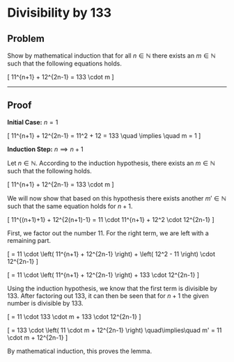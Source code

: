 # Divisibility by 133

## Problem
Show by mathematical induction that for all $n \in \mathbb{N}$ there exists an $m \in \mathbb{N}$ such that the following equations holds.

\[
    11^{n+1} + 12^{2n-1} = 133 \cdot m
\]

---

## Proof

**Initial Case:** $n=1$

\[
    11^{n+1} + 12^{2n-1} = 11^2 + 12 = 133
    \quad \implies \quad
    m = 1
\]

**Induction Step:** $n\implies n+1$

Let $n\in\mathbb{N}$.
According to the induction hypothesis, there exists an $m\in\mathbb{N}$ such that the following holds.

\[
    11^{n+1} + 12^{2n-1} = 133 \cdot m
\]

We will now show that based on this hypothesis there exists another $m' \in \mathbb{N}$ such that the same equation holds for $n+1$.

\[
    11^{(n+1)+1} + 12^{2(n+1)-1} = 11 \cdot 11^{n+1} + 12^2 \cdot 12^{2n-1}
\]

First, we factor out the number $11$.
For the right term, we are left with a remaining part.

\[
    = 11 \cdot \left( 11^{n+1} + 12^{2n-1} \right) 
    + \left( 12^2 - 11 \right) \cdot 12^{2n-1}
\]

<!-- The factor of the remaining part can directly be computed. -->

\[
    = 11 \cdot \left( 11^{n+1} + 12^{2n-1} \right) 
    + 133 \cdot 12^{2n-1}
\]

Using the induction hypothesis, we know that the first term is divisible by $133$.
After factoring out $133$, it can then be seen that for $n+1$ the given number is divisible by $133$.

\[
    = 11 \cdot 133 \cdot m + 133 \cdot 12^{2n-1}
\]

\[
    = 133 \cdot \left( 11 \cdot m + 12^{2n-1} \right)
    \quad\implies\quad
    m' = 11 \cdot m + 12^{2n-1}
\]

By mathematical induction, this proves the lemma.